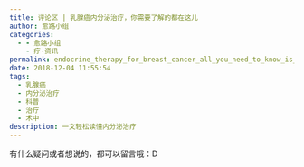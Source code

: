 ```yaml
---
title: 评论区 | 乳腺癌内分泌治疗，你需要了解的都在这儿
author: 愈路小组
categories:
  - - 愈路小组
    - 疗·资讯
permalink: endocrine_therapy_for_breast_cancer_all_you_need_to_know_is_here 
date: 2018-12-04 11:55:54
tags: 
  - 乳腺癌
  - 内分泌治疗
  - 科普
  - 治疗
  - 术中
description: 一文轻松读懂内分泌治疗
---
```


有什么疑问或者想说的，都可以留言哦：D

